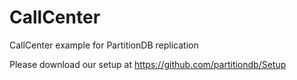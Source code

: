 # CallCenter
CallCenter example for PartitionDB replication

Please download our setup at https://github.com/partitiondb/Setup
